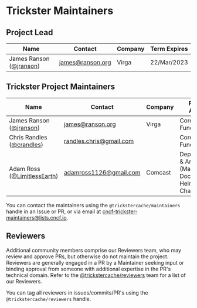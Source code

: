 # Trickster Maintainers

## Project Lead

| Name | Contact | Company | Term Expires |
|---|---|---|---|
|James Ranson ([@jranson](https://github.com/jranson)) | <james@ranson.org> | Virga | 22/Mar/2023 |

## Trickster Project Maintainers

| Name | Contact | Company | Focus Areas|
|---|---|---|---|
|James Ranson ([@jranson](https://github.com/jranson)) | <james@ranson.org> | Virga | Core Functionality |
|Chris Randles ([@crandles](https://github.com/crandles)) | <randles.chris@gmail.com> | | Core Functionality |
|Adam Ross ([@LimitlessEarth](https://github.com/LimitlessEarth)) | <adamross1126@gmail.com> | Comcast | Deployment & Artifacts (Makefile, Dockerfile, Helm Charts, etc) |

You can contact the maintainers using the `@trickstercache/maintainers` handle in an Issue or PR, or via email at <cncf-trickster-maintainers@lists.cncf.io>.

## Reviewers

Additional community members comprise our Reviewers team, who may review and approve PRs, but otherwise do not maintain the project. Reviewers are generally engaged in a PR by a Maintainer seeking input or binding approval from someone with additional expertise in the PR's technical domain. Refer to the [@trickstercache/reviewers](https://github.com/orgs/trickstercache/teams/reviewers/members) team for a list of our Reviewers.

You can tag all reviewers in issues/commits/PR's using the `@trickstercache/reviewers` handle.
